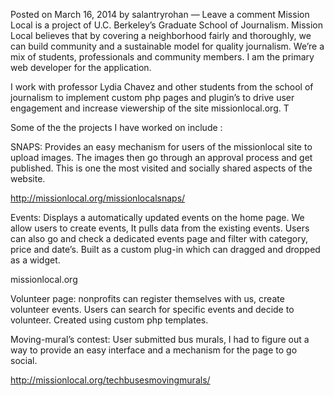 Posted on March 16, 2014 by salantryrohan — Leave a comment
Mission Local is a project of U.C. Berkeley’s Graduate School of Journalism. Mission Local believes that by covering a neighborhood fairly and thoroughly, we can build community and a sustainable model for quality journalism. We’re a mix of students, professionals and community members. I am the primary web developer for the application.

I work with professor Lydia Chavez and other students from the school of journalism to implement custom php pages and plugin’s to drive user engagement and increase viewership of the site missionlocal.org. T

Some of the the projects I have worked on include :

SNAPS: Provides an easy mechanism for users of the missionlocal site to upload images. The images then go through an approval process and get published. This is one the most visited and socially shared aspects of the website.

http://missionlocal.org/missionlocalsnaps/


Events: Displays a automatically updated events on the home page. We allow users to create events, It pulls data from the existing events. Users can also go and check a dedicated events page and filter with category, price and date’s. Built as a custom plug-in which can dragged and dropped as a widget.

missionlocal.org


Volunteer page: nonprofits can register themselves with us, create volunteer events. Users can search for specific events and decide to volunteer. Created using custom php templates.


Moving-mural’s contest: User submitted bus murals, I had to figure out a way to provide an easy interface and a mechanism for the page to go social.

http://missionlocal.org/techbusesmovingmurals/


